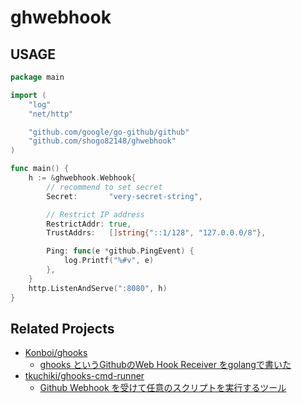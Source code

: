 # ghwebhook

## USAGE

```go
package main

import (
	"log"
	"net/http"

	"github.com/google/go-github/github"
	"github.com/shogo82148/ghwebhook"
)

func main() {
	h := &ghwebhook.Webhook{
		// recommend to set secret
		Secret:       "very-secret-string",

		// Restrict IP address
		RestrictAddr: true,
		TrustAddrs:   []string{"::1/128", "127.0.0.0/8"},

		Ping: func(e *github.PingEvent) {
			log.Printf("%#v", e)
		},
	}
	http.ListenAndServe(":8080", h)
}
```

## Related Projects

- [Konboi/ghooks](https://github.com/Konboi/ghooks)
  - [ghooks というGithubのWeb Hook Receiver をgolangで書いた](http://konboi.hatenablog.com/entry/2014/11/11/100000)
- [tkuchiki/ghooks-cmd-runner](https://github.com/tkuchiki/ghooks-cmd-runner)
  - [Github Webhook を受けて任意のスクリプトを実行するツール](http://tkuchiki.hatenablog.com/entry/2016/05/13/112151)
